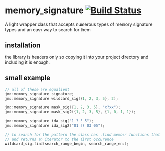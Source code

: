 # memory_signature [![Build Status](https://travis-ci.com/JustasMasiulis/memory_signature.svg?token=pq8nGGFpC3YcRv1Qh2jz&branch=master)](https://travis-ci.com/JustasMasiulis/memory_signature)
A light wrapper class that accepts numerous types of memory signature types and an easy way to search for them

## installation
the library is headers only so copying it into your project directory and including it is enough.

## small example
```c++
// all of these are equalient
jm::memory_signature signature;
jm::memory_signature wildcard_sig({1, 2, 3, 5}, 2);

jm::memory_signature mask_sig({1, 2, 3, 5}, "x?xx");
jm::memory_signature mask_sig2({1, 2, 3, 5}, {1, 0, 1, 1});

jm::memory_signature ida_sig("1 ? 3 5");
jm::memory_signature ida_sig2("01 ?? 03 05");

// to search for the pattern the class has .find member functions that takes 2 iterators
// and returns an iterator to the first occurence
wildcard_sig.find(search_range_begin, search_range_end);
```
